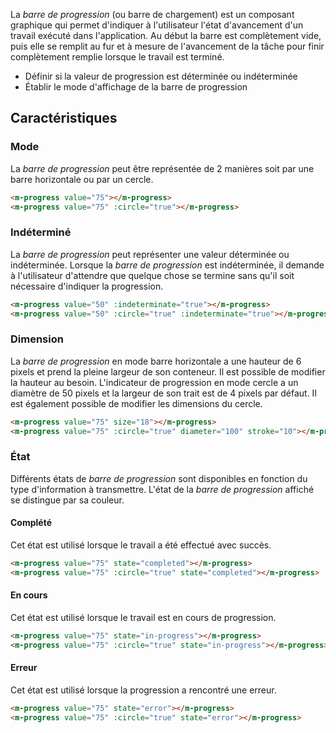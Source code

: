 La *barre de progression* (ou barre de chargement) est un composant graphique qui permet d'indiquer à l'utilisateur l'état d'avancement d'un travail exécuté dans l'application. Au début la barre est complètement vide, puis elle se remplit au fur et à mesure de l'avancement de la tâche pour finir complètement remplie lorsque le travail est terminé.

<modul-do>
    <ul>
        <li>Définir si la valeur de progression est déterminée ou indéterminée</li>
        <li>Établir le mode d'affichage de la barre de progression</li>
    </ul>
</modul-do>

## Caractéristiques

### Mode
La *barre de progression* peut être représentée de 2 manières soit par une barre horizontale ou par un cercle.

<modul-demo>

```html
<m-progress value="75"></m-progress>
<m-progress value="75" :circle="true"></m-progress>
```

</modul-demo>

### Indéterminé
La *barre de progression* peut représenter une valeur déterminée ou indéterminée. Lorsque la *barre de progression* est indéterminée, il demande à l'utilisateur d'attendre que quelque chose se termine sans qu'il soit nécessaire d'indiquer la progression.

<modul-demo>

```html
<m-progress value="50" :indeterminate="true"></m-progress>
<m-progress value="50" :circle="true" :indeterminate="true"></m-progress>
```

</modul-demo>

### Dimension
La *barre de progression* en mode barre horizontale a une hauteur de 6 pixels et prend la pleine largeur de son conteneur. Il est possible de modifier la hauteur au besoin. L'indicateur de progression en mode cercle a un diamètre de 50 pixels et la largeur de son trait est de 4 pixels par défaut.
Il est également possible de modifier les dimensions du cercle.

<modul-demo>

```html
<m-progress value="75" size="18"></m-progress>
<m-progress value="75" :circle="true" diameter="100" stroke="10"></m-progress>
```

</modul-demo>

### État
Différents états de *barre de progression* sont disponibles en fonction du type d'information à transmettre. L'état de la *barre de progression* affiché se distingue par sa couleur.

#### Complété
Cet état est utilisé lorsque le travail a été effectué avec succès.

<modul-demo>

```html
<m-progress value="75" state="completed"></m-progress>
<m-progress value="75" :circle="true" state="completed"></m-progress>
```

</modul-demo>

#### En cours
Cet état est utilisé lorsque le travail est en cours de progression.

<modul-demo>

```html
<m-progress value="75" state="in-progress"></m-progress>
<m-progress value="75" :circle="true" state="in-progress"></m-progress>
```

</modul-demo>

#### Erreur
Cet état est utilisé lorsque la progression a rencontré une erreur.

<modul-demo>

```html
<m-progress value="75" state="error"></m-progress>
<m-progress value="75" :circle="true" state="error"></m-progress>
```

</modul-demo>

